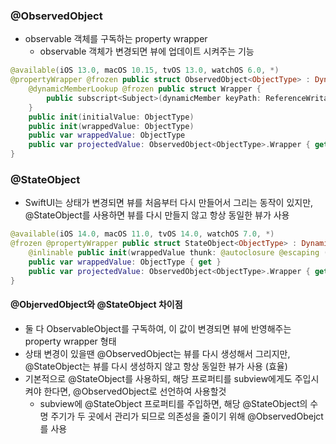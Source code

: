 
### @ObservedObject

- observable 객체를 구독하는 property wrapper
	- observable 객체가 변경되면 뷰에 업데이트 시켜주는 기능

```swift
@available(iOS 13.0, macOS 10.15, tvOS 13.0, watchOS 6.0, *)
@propertyWrapper @frozen public struct ObservedObject<ObjectType> : DynamicProperty where ObjectType : ObservableObject {
    @dynamicMemberLookup @frozen public struct Wrapper {
        public subscript<Subject>(dynamicMember keyPath: ReferenceWritableKeyPath<ObjectType, Subject>) -> Binding<Subject> { get }
    }
    public init(initialValue: ObjectType)
    public init(wrappedValue: ObjectType)
    public var wrappedValue: ObjectType
    public var projectedValue: ObservedObject<ObjectType>.Wrapper { get }
}
```
### @StateObject

- SwiftUI는 상태가 변경되면 뷰를 처음부터 다시 만들어서 그리는 동작이 있지만, @StateObject를 사용하면 뷰를 다시 만들지 않고 항상 동일한 뷰가 사용

```swift
@available(iOS 14.0, macOS 11.0, tvOS 14.0, watchOS 7.0, *)
@frozen @propertyWrapper public struct StateObject<ObjectType> : DynamicProperty where ObjectType : ObservableObject {
    @inlinable public init(wrappedValue thunk: @autoclosure @escaping () -> ObjectType)
    public var wrappedValue: ObjectType { get }
    public var projectedValue: ObservedObject<ObjectType>.Wrapper { get }
}
```

#### @ObjervedObject와 @StateObject 차이점

- 둘 다 ObservableObject를 구독하여, 이 값이 변경되면 뷰에 반영해주는 property wrapper 형태
- 상태 변경이 있을땐 @ObservedObject는 뷰를 다시 생성해서 그리지만, @StateObject는 뷰를 다시 생성하지 않고 항상 동일한 뷰가 사용 (효율)
- 기본적으로 @StateObject를 사용하되, 해당 프로퍼티를 subview에게도 주입시켜야 한다면, @ObservedObject로 선언하여 사용할것
    - subview에 @StateObject 프로퍼티를 주입하면, 해당 @StateObject의 수명 주기가 두 곳에서 관리가 되므로 의존성을 줄이기 위해 @ObservedObejct를 사용
